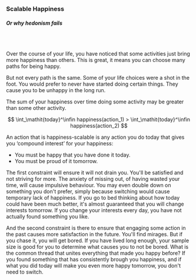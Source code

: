 ### Scalable Happiness
#### *Or why hedonism fails*

<br/><br/>

Over the course of your life, you have noticed that some activities just bring more happiness than others. This is great, it means you can choose many paths for being happy. 

But not every path is the same. Some of your life choices were a shot in the foot. You would prefer to never have started doing certain things. They cause you to be unhappy in the long run.

The sum of your happiness over time doing some activity may be greater than some other activity.  

$$ \int_\mathit{today}^\infin happiness(action_1) > \int_\mathit{today}^\infin happiness(action_2) $$

An action that is happiness-scalable is any action you do today that gives you ‘compound interest’ for your happiness:
- You must be happy that you have done it today.
- You must be proud of it tomorrow.

The first constraint will ensure it will not drain you. You'll be satisfied and not striving for more. The anxiety of missing out, of having wasted your time, will cause impulsive behaviour. You may even double down on something you don't prefer, simply because switching would cause temporary lack of happiness. If you go to bed thinking about how today could have been much better, it's almost guaranteed that you will change interests tomorrow. If you change your interests every day, you have not actually found something you like.

And the second constraint is there to ensure that engaging some action in the past causes more satisfaction in the future. You'll find mirages. But if you chase it, you will get bored. If you have lived long enough, your sample size is good for you to determine what causes you to not be bored. What is the common thread that unites everything that made you happy before? If you found something that has consistently brough you happiness, and if what you did today will make you even more happy tomorrow, you don't need to switch.
